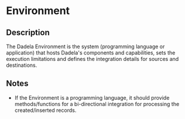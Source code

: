 # Environment

## Description

The Dadela Environment is the system (programming language or application)
that hosts Dadela's components and capabilities,
sets the execution limitations and defines the integration details for sources and destinations.

## Notes

* If the Environment is a programming language, it should provide methods/functions
for a bi-directional integration for processing the created/inserted records.